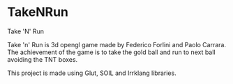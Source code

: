 # TakeNRun
Take 'N' Run 

Take 'n' Run is 3d opengl game made by Federico Forlini and Paolo Carrara. 
The achievement of the game is to take the gold ball and run to next ball avoiding the TNT boxes.

This project is made using Glut, SOIL and Irrklang libraries.
